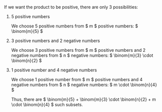 If we want the product to be positive, there are only 3 possibilities:

1. 5 positive numbers

   We choose 5 positive numbers from $ m $ positive numbers: $ \binom{m}{5} $

2. 3 positive numbers and 2 negative numbers

   We choose 3 positive numbers from $ m $ positive numbers and 2 negative numbers from $ n $ negative numbers: $ \binom{m}{3} \cdot \binom{n}{2} $

3. 1 positive number and 4 negative numbers

   We choose 1 positive number from $ m $ positive numbers and 4 negative numbers from $ n $ negative numbers: $ m \cdot \binom{n}{4} $

   Thus, there are $ \binom{m}{5} + \binom{m}{3} \cdot \binom{n}{2} + m \cdot \binom{n}{4} $ such subsets.
